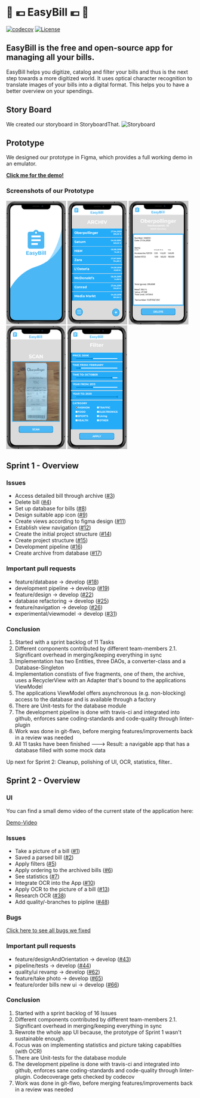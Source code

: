 # 	:receipt: :euro:	 __EasyBill__ 	 :euro:	 :receipt:
[![codecov](https://codecov.io/gh/mobileappdevhm20/team-project-team_6/branch/develop/graph/badge.svg)](https://codecov.io/gh/mobileappdevhm20/team-project-team_6)
[![License](https://img.shields.io/github/license/mobileappdevhm20/team-project-team_6)](/LICENSE)

## EasyBill is the free and open-source app for managing all your bills.

EasyBill helps you digitize, catalog and filter your bills and thus is the next step towards a more digitized world. It uses optical character recognition to translate images of your bills into a digital format. This helps you to have a better overview on your spendings.

## Story Board

We created our storyboard in StoryboardThat.
![Storyboard](../media/res_img/digital-bill-highres.png "Storyboard")

## Prototype

We designed our prototype in Figma, which provides a full working demo in an emulator.

__[Click me for the demo!](https://www.figma.com/file/U0r2xmu9Fyja9gI72Z8CTx/EasyBill)__

### Screenshots of our Prototype
<div class="row">
<img src="https://github.com/mobileappdevhm20/team-project-team_6/blob/media/res_img/1.PNG" alt="drawing" width="160" height="330"/>
<img src="https://github.com/mobileappdevhm20/team-project-team_6/blob/media/res_img/2.PNG" alt="drawing" width="160" height="330"/>
<img src="https://github.com/mobileappdevhm20/team-project-team_6/blob/media/res_img/3.PNG" alt="drawing" width="160" height="330"/>
<img src="https://github.com/mobileappdevhm20/team-project-team_6/blob/media/res_img/4.PNG" alt="drawing" width="160" height="330"/>
<img src="https://github.com/mobileappdevhm20/team-project-team_6/blob/media/res_img/5.PNG" alt="drawing" width="160" height="330"/>
</div>

## Sprint 1 - Overview

### Issues 

* Access detailed bill through archive ([#3][i3]) 
* Delete bill ([#4][i4]) 
* Set up database for bills ([#8][i8]) 
* Design suitable app icon ([#9][i9]) 
* Create views according to figma design ([#11][i11]) 
* Establish view navigation ([#12][i12]) 
* Create the initial project structure ([#14][i14]) 
* Create project structure ([#15][i15]) 
* Development pipeline ([#16][i16]) 
* Create archive from database ([#17][i17]) 

[i8]: https://github.com/mobileappdevhm20/team-project-team_6/issues/8
[i12]: https://github.com/mobileappdevhm20/team-project-team_6/issues/12
[i16]: https://github.com/mobileappdevhm20/team-project-team_6/issues/16
[i14]: https://github.com/mobileappdevhm20/team-project-team_6/issues/14
[i9]: https://github.com/mobileappdevhm20/team-project-team_6/issues/9
[i11]: https://github.com/mobileappdevhm20/team-project-team_6/issues/11
[i15]: https://github.com/mobileappdevhm20/team-project-team_6/issues/15
[i4]: https://github.com/mobileappdevhm20/team-project-team_6/issues/4
[i3]: https://github.com/mobileappdevhm20/team-project-team_6/issues/3
[i17]: https://github.com/mobileappdevhm20/team-project-team_6/issues/17

### Important pull requests

* feature/database -> develop ([#18][p18]) 
* development pipeline -> develop ([#19][p19]) 
* feature/design -> develop ([#22][p22]) 
* database refactoring -> develop ([#25][p25]) 
* feature/navigation -> develop ([#26][p26]) 
* experimental/viewmodel -> develop ([#31][p31])

[p18]: https://github.com/mobileappdevhm20/team-project-team_6/issues/18
[p22]: https://github.com/mobileappdevhm20/team-project-team_6/issues/22
[p26]: https://github.com/mobileappdevhm20/team-project-team_6/issues/26
[p25]: https://github.com/mobileappdevhm20/team-project-team_6/issues/25
[p19]: https://github.com/mobileappdevhm20/team-project-team_6/issues/19
[p31]: https://github.com/mobileappdevhm20/team-project-team_6/issues/31

### Conclusion

1. Started with a sprint backlog of 11 Tasks
2. Different components contributed by different team-members
	2.1. Significant overhead in merging/keeping everything in sync
3. Implementation has two Entities, three DAOs, a converter-class
   and a Database-Singleton
4. Implementation constists of five fragments, one of them, the archive,
   uses a RecyclerView with an Adapter that's bound to the applications
   ViewModel
5. The applications ViewModel offers asynchronous (e.g. non-blocking) 
   access to the database and is available through a factory
6. There are Unit-tests for the database module
7. The development pipeline is done with travis-ci and integrated into
   github, enforces sane coding-standards and code-quality through 
   linter-plugin
8. Work was done in git-flwo, before merging features/improvements back
   in a review was needed
7. All 11 tasks have been finished
	---> Result: a navigable app that has a database filled with some
	     mock data
	     
Up next for Sprint 2: Cleanup, polishing of UI, OCR, statistics, filter..

## Sprint 2 - Overview

### UI
You can find a small demo video of the current state of the application here:

[Demo-Video](https://github.com/mobileappdevhm20/team-project-team_6/blob/media/res_img/demo.m4v)

### Issues 

* Take a picture of a bill ([#1][i1]) 
* Saved a parsed bill ([#2][i2]) 
* Apply filters ([#5][i5]) 
* Apply ordering to the archived bills ([#6][i6]) 
* See statistics ([#7][i7]) 
* Integrate OCR into the App ([#10][i10]) 
* Apply OCR to the picture of a bill ([#13][i13]) 
* Research OCR ([#38][i38]) 
* Add quality/-branches to pipline ([#48][i48]) 

[i1]: https://github.com/mobileappdevhm20/team-project-team_6/issues/1
[i2]: https://github.com/mobileappdevhm20/team-project-team_6/issues/2
[i5]: https://github.com/mobileappdevhm20/team-project-team_6/issues/5
[i6]: https://github.com/mobileappdevhm20/team-project-team_6/issues/6
[i7]: https://github.com/mobileappdevhm20/team-project-team_6/issues/7
[i10]: https://github.com/mobileappdevhm20/team-project-team_6/issues/10
[i13]: https://github.com/mobileappdevhm20/team-project-team_6/issues/13
[i38]: https://github.com/mobileappdevhm20/team-project-team_6/issues/38
[i48]: https://github.com/mobileappdevhm20/team-project-team_6/issues/48

### Bugs

[Click here to see all bugs we fixed](https://github.com/mobileappdevhm20/team-project-team_6/issues?q=is%3Aissue+label%3Abug)


### Important pull requests

* feature/designAndOrientation -> develop ([#43][p43]) 
* pipeline/tests -> develop ([#44][p44]) 
* quality/ui revamp -> develop ([#62][p62]) 
* feature/take photo -> develop ([#65][p65]) 
* feature/order bills new ui -> develop ([#66][p66]) 

[p43]: https://github.com/mobileappdevhm20/team-project-team_6/pull/43
[p44]: https://github.com/mobileappdevhm20/team-project-team_6/pull/44
[p62]: https://github.com/mobileappdevhm20/team-project-team_6/pull/62
[p65]: https://github.com/mobileappdevhm20/team-project-team_6/pull/65
[p66]: https://github.com/mobileappdevhm20/team-project-team_6/pull/66

### Conclusion

1. Started with a sprint backlog of 16 Issues
2. Different components contributed by different team-members
	2.1. Significant overhead in merging/keeping everything in sync
3. Rewrote the whole app UI because, the prototype of Sprint 1 wasn't sustainable enough.
4. Focus was on implementing statistics and picture taking capabilties (with OCR)
5. There are Unit-tests for the database module
6. The development pipeline is done with travis-ci and integrated into
   github, enforces sane coding-standards and code-quality through 
   linter-plugin. Codecoverage gets checked by codecov
7. Work was done in git-flwo, before merging features/improvements back
   in a review was needed

	     

